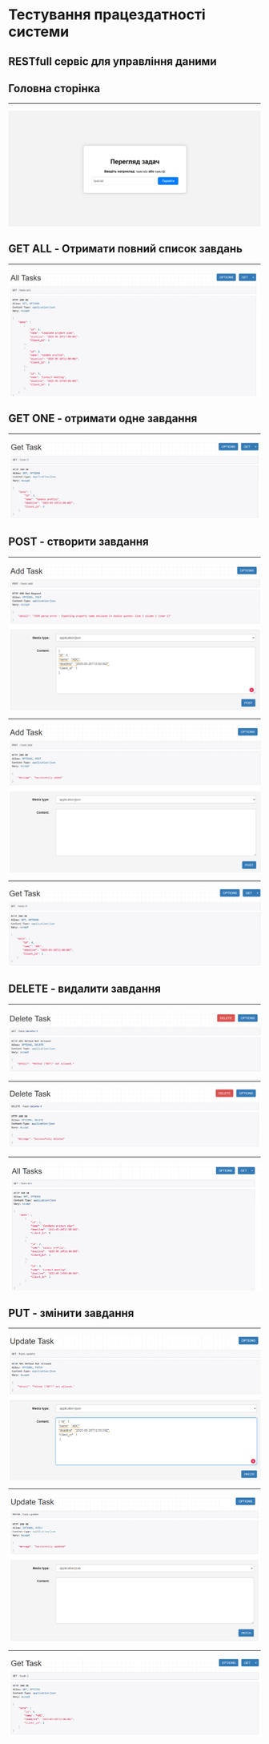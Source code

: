 # Тестування працездатності системи

## RESTfull сервіс для управління даними
## Головна сторінка
---
<center>
  
![Діаграма](1.png)

</center>

## GET ALL - Отримати повний список завдань
---
<center>
  
![Діаграма](2.png)

</center>

## GET ONE - отримати одне завдання
---
<center>
  
![Діаграма](3.png)

</center>

## POST - створити завдання
---
<center>
  
![Діаграма](4.png)

---
![Діаграма](5.png)

---
![Діаграма](6.png)

</center>

## DELETE - видалити завдання
---
<center>
  
![Діаграма](7.png)

---
![Діаграма](8.png)

---
![Діаграма](9.png)

</center>

## PUT - змінити завдання
---
<center>
  
![Діаграма](10.png)

---
![Діаграма](11.png)

---
![Діаграма](12.png)

</center>
